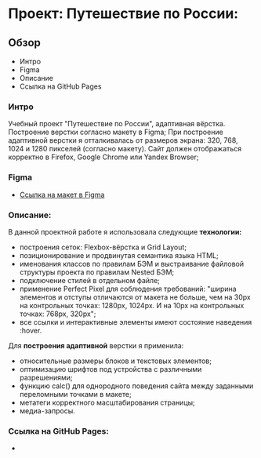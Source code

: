 # Проект: Путешествие по России:

## Обзор
* Интро
* Figma
* Описание
* Ссылка на GitHub Pages

### Интро

Учебный проект "Путешествие по России", адаптивная вёрстка.
Построение верстки согласно макету в Figma;
При построение адаптивной верстки я отталкивалась от размеров экрана: 320, 768, 1024 и 1280 пикселей (согласно макету).
Сайт должен отображаться корректно в Firefox, Google Chrome или Yandex Browser;

### Figma

* [Ссылка на макет в Figma](https://www.figma.com/file/5S2WSbEFL6awjVWJ0NWL8Q/Sprint-3_-Russia-_-desktop-mobile?node-id=28503%3A0)

### Описание:

В данной проектной работе я использовала следующие **технологии:** 
* построения сеток: Flexbox-вёрстка и Grid Layout;
* позиционирование и продвинутая семантика языка HTML; 
* именования классов по правилам БЭМ и выстраивание файловой структуры проекта по правилам Nested БЭМ;
* подключение стилей в отдельном файле;
* применение Perfect Pixel для соблюдения требований: "ширина элементов и отступы отличаются от макета не больше, чем на 30px на контрольных точках: 1280px, 1024px. И на 10px на контрольных точках: 768px, 320px";
* все ссылки и интерактивные элементы имеют состояние наведения :hover.

Для **построения адаптивной** верстки я применила: 
* относительные размеры блоков и текстовых элементов; 
* оптимизацию шрифтов под устройства с различными разрешениями;
* функцию calc() для однородного поведения сайта между заданными переломными точками в макете;
* метатеги корректного масштабирования страницы;
* медиа-запросы.

### Ссылка на GitHub Pages:
* 